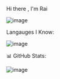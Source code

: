 Hi there , I'm Rai


![image](https://github.com/Raicim/Raicim/assets/140258803/0ef03aaa-3d9f-4456-bcc7-74faddeba29c)

Langauges I Know:

![image](https://github.com/Raicim/Raicim/assets/140258803/b7b7fdaf-bf2c-4160-a6ef-06318fcabe5d)

📊 GitHub Stats:

![image](https://github.com/Raicim/Raicim/assets/140258803/6228d9e5-9d5f-4152-bbf9-b630a5a7b67a)
